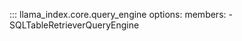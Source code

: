 ::: llama_index.core.query_engine
    options:
      members:
        - SQLTableRetrieverQueryEngine
